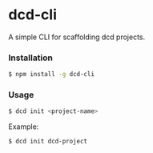 # dcd-cli


A simple CLI for scaffolding dcd projects.


### Installation

``` bash
$ npm install -g dcd-cli
```

### Usage

``` bash
$ dcd init <project-name>
```

Example:

``` bash
$ dcd init dcd-project
```
